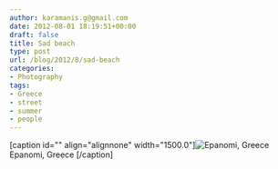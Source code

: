 ```yaml
---
author: karamanis.g@gmail.com
date: 2012-08-01 18:19:51+00:00
draft: false
title: Sad beach
type: post
url: /blog/2012/8/sad-beach
categories:
- Photography
tags:
- Greece
- street
- summer
- people
---
```


[caption id="" align="alignnone" width="1500.0"]![ Epanomi, Greece ](https://images.squarespace-cdn.com/content/v1/4f3f61bae4b063b909445965/1343845217411-N1LI49LJFJX2PFEDCDGT/ke17ZwdGBToddI8pDm48kIl4jD_wIAwZaswYUa39Ia0UqsxRUqqbr1mOJYKfIPR7LoDQ9mXPOjoJoqy81S2I8N_N4V1vUb5AoIIIbLZhVYy7Mythp_T-mtop-vrsUOmeInPi9iDjx9w8K4ZfjXt2dq4WmGp1hlYmp45zd5a4xIUytV3-wwP5ag6aCV-AJVX2P7cJNZlDXbgJNE9ef52e8w/20120721-R0011306.jpg?format=original)
 Epanomi, Greece [/caption]
